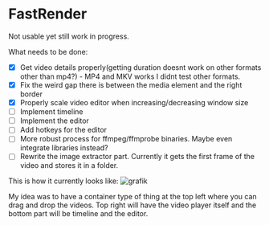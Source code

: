 # FastRender

Not usable yet still work in progress.

What needs to be done:
- [x] Get video details properly(getting duration doesnt work on other formats other than mp4?)
      -  MP4 and MKV works I didnt test other formats.
- [x] Fix the weird gap there is between the media element and the right border
- [x] Properly scale video editor when increasing/decreasing window size
- [ ] Implement timeline
- [ ] Implement the editor
- [ ] Add hotkeys for the editor
- [ ] More robust process for ffmpeg/ffmprobe binaries. Maybe even integrate libraries instead?
- [ ] Rewrite the image extractor part. Currently it gets the first frame of the video and stores it in a folder.

This is how it currently looks like:
![grafik](https://github.com/Ati1707/FastRender/assets/152104750/7b4417c1-5c4d-4d5c-a10d-d13a6e91b2cb)



My idea was to have a container type of thing at the top left where you can drag and drop the videos.
Top right will have the video player itself and the bottom part will be timeline and the editor.
